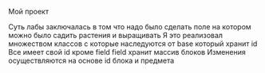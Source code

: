 Мой проект

Суть лабы заключалась в том что надо было сделать поле на котором можно было садить растения и выращивать
Я это реализовал множеством классов с которые наследуются от base который хранит id
Все имеет свой id кроме field
field хранит массив блоков
Изменения осуществляются на основе id блока и предмета
